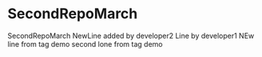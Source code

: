 # SecondRepoMarch
SecondRepoMarch
NewLine added by developer2
Line by developer1
NEw line from tag demo
second lone from tag demo
